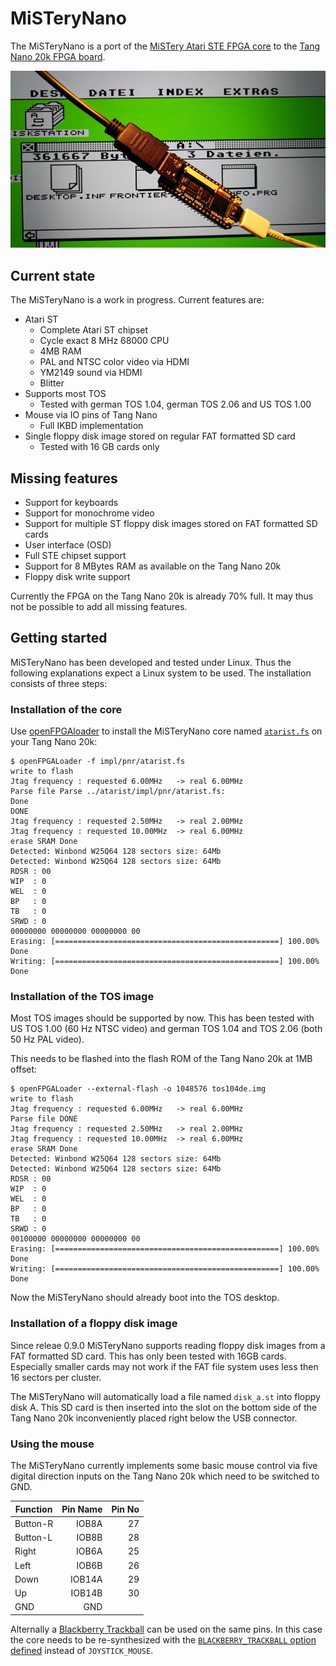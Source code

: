 # MiSTeryNano

The MiSTeryNano is a port of the
[MiSTery Atari STE FPGA core](https://github.com/gyurco/MiSTery) to the
[Tang Nano 20k FPGA board](https://wiki.sipeed.com/nano20k).

![MiSTeryNano photo](images/misterynano.jpeg)

## Current state

The MiSTeryNano is a work in progress. Current features are:

  * Atari ST
    * Complete Atari ST chipset
    * Cycle exact 8 MHz 68000 CPU
    * 4MB RAM
    * PAL and NTSC color video via HDMI
    * YM2149 sound via HDMI
    * Blitter
  * Supports most TOS
    * Tested with german TOS 1.04, german TOS 2.06 and US TOS 1.00
  * Mouse via IO pins of Tang Nano
    * Full IKBD implementation
  * Single floppy disk image stored on regular FAT formatted SD card
    * Tested with 16 GB cards only

## Missing features

  * Support for keyboards
  * Support for monochrome video
  * Support for multiple ST floppy disk images stored on FAT formatted SD cards
  * User interface (OSD)
  * Full STE chipset support
  * Support for 8 MBytes RAM as available on the Tang Nano 20k
  * Floppy disk write support

Currently the FPGA on the Tang Nano 20k is already 70% full. It may thus
not be possible to add all missing features.

## Getting started

MiSTeryNano has been developed and tested under Linux. Thus the following
explanations expect a Linux system to be used. The installation consists
of three steps:

### Installation of the core

Use [openFPGAloader](https://github.com/trabucayre/openFPGALoader) to install the MiSTeryNano core named [```atarist.fs```](https://github.com/harbaum/MiSTeryNano/releases) on your Tang Nano 20k:

```
$ openFPGALoader -f impl/pnr/atarist.fs 
write to flash
Jtag frequency : requested 6.00MHz   -> real 6.00MHz  
Parse file Parse ../atarist/impl/pnr/atarist.fs: 
Done
DONE
Jtag frequency : requested 2.50MHz   -> real 2.00MHz  
Jtag frequency : requested 10.00MHz  -> real 6.00MHz  
erase SRAM Done
Detected: Winbond W25Q64 128 sectors size: 64Mb
Detected: Winbond W25Q64 128 sectors size: 64Mb
RDSR : 00
WIP  : 0
WEL  : 0
BP   : 0
TB   : 0
SRWD : 0
00000000 00000000 00000000 00
Erasing: [==================================================] 100.00%
Done
Writing: [==================================================] 100.00%
Done
```

### Installation of the TOS image

Most TOS images should be supported by now. This has been tested with
US TOS 1.00 (60 Hz NTSC video) and german TOS 1.04 and TOS 2.06 (both
50 Hz PAL video).

This needs to be flashed into the flash ROM of the Tang Nano 20k at
1MB offset:

```
$ openFPGALoader --external-flash -o 1048576 tos104de.img
write to flash
Jtag frequency : requested 6.00MHz   -> real 6.00MHz  
Parse file DONE
Jtag frequency : requested 2.50MHz   -> real 2.00MHz  
Jtag frequency : requested 10.00MHz  -> real 6.00MHz  
erase SRAM Done
Detected: Winbond W25Q64 128 sectors size: 64Mb
Detected: Winbond W25Q64 128 sectors size: 64Mb
RDSR : 00
WIP  : 0
WEL  : 0
BP   : 0
TB   : 0
SRWD : 0
00100000 00000000 00000000 00
Erasing: [==================================================] 100.00%
Done
Writing: [==================================================] 100.00%
Done
```

Now the MiSTeryNano should already boot into the TOS desktop.

### Installation of a floppy disk image

Since releae 0.9.0 MiSTeryNano supports reading floppy disk images from
a FAT formatted SD card. This has only been tested with 16GB cards.
Especially smaller cards may not work if the FAT file system uses less
then 16 sectors per cluster.

The MiSTeryNano will automatically load a file named ```disk_a.st```
into floppy disk A. This SD card is then inserted into the slot on the
bottom side of the Tang Nano 20k inconveniently placed right below the
USB connector.

### Using the mouse

The MiSTeryNano currently implements some basic mouse control via
five digital direction inputs on the Tang Nano 20k which need to be
switched to GND.

| Function | Pin Name | Pin No |
|----------|---------:|-------:|
| Button-R |   IOB8A  |    27  |
| Button-L |   IOB8B  |    28  |
| Right    |   IOB6A  |    25  |
| Left     |   IOB6B  |    26  |
| Down     |  IOB14A  |    29  |
| Up       |  IOB14B  |    30  |
| GND      |     GND  |        |

Alternally a [Blackberry
Trackball](https://www.sparkfun.com/products/retired/13169) can be
used on the same pins. In this case the core needs to be
re-synthesized with the [```BLACKBERRY_TRACKBALL``` option defined](https://github.com/harbaum/MiSTeryNano/blob/654294ce95bff70d2db4991c88532ad7a3cf4b26/src/tangnano20k/top.sv#L3)
instead of ```JOYSTICK_MOUSE```.
